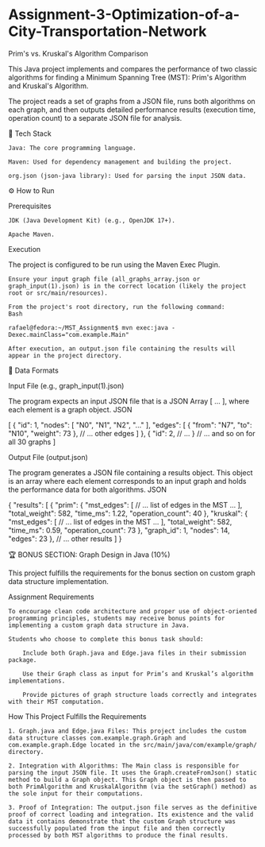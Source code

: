 # Assignment-3-Optimization-of-a-City-Transportation-Network
Prim's vs. Kruskal's Algorithm Comparison

This Java project implements and compares the performance of two classic algorithms for finding a Minimum Spanning Tree (MST): Prim's Algorithm and Kruskal's Algorithm.

The project reads a set of graphs from a JSON file, runs both algorithms on each graph, and then outputs detailed performance results (execution time, operation count) to a separate JSON file for analysis.

🚀 Tech Stack

    Java: The core programming language.

    Maven: Used for dependency management and building the project.

    org.json (json-java library): Used for parsing the input JSON data.

⚙️ How to Run

Prerequisites

    JDK (Java Development Kit) (e.g., OpenJDK 17+).

    Apache Maven.

Execution

The project is configured to be run using the Maven Exec Plugin.

    Ensure your input graph file (all_graphs_array.json or graph_input(1).json) is in the correct location (likely the project root or src/main/resources).

    From the project's root directory, run the following command:
    Bash

    rafael@fedora:~/MST_Assignment$ mvn exec:java -Dexec.mainClass="com.example.Main"

    After execution, an output.json file containing the results will appear in the project directory.

📁 Data Formats

Input File (e.g., graph_input(1).json)

The program expects an input JSON file that is a JSON Array [ ... ], where each element is a graph object.
JSON

[
  {
    "id": 1,
    "nodes": [
      "N0",
      "N1",
      "N2",
      "..."
    ],
    "edges": [
      {
        "from": "N7",
        "to": "N10",
        "weight": 73
      },
      // ... other edges
    ]
  },
  {
    "id": 2,
    // ...
  }
  // ... and so on for all 30 graphs
]

Output File (output.json)

The program generates a JSON file containing a results object. This object is an array where each element corresponds to an input graph and holds the performance data for both algorithms.
JSON

{
  "results": [
    {
      "prim": {
        "mst_edges": [
          // ... list of edges in the MST ...
        ],
        "total_weight": 582,
        "time_ms": 1.22,
        "operation_count": 40
      },
      "kruskal": {
        "mst_edges": [
          // ... list of edges in the MST ...
        ],
        "total_weight": 582,
        "time_ms": 0.59,
        "operation_count": 73
      },
      "graph_id": 1,
      "nodes": 14,
      "edges": 23
    },
    // ... other results
  ]
}


🏆 BONUS SECTION: Graph Design in Java (10%)

This project fulfills the requirements for the bonus section on custom graph data structure implementation.

Assignment Requirements

    To encourage clean code architecture and proper use of object-oriented programming principles, students may receive bonus points for implementing a custom graph data structure in Java.

    Students who choose to complete this bonus task should:

        Include both Graph.java and Edge.java files in their submission package.

        Use their Graph class as input for Prim’s and Kruskal’s algorithm implementations.

        Provide pictures of graph structure loads correctly and integrates with their MST computation.

How This Project Fulfills the Requirements

    1. Graph.java and Edge.java Files: This project includes the custom data structure classes com.example.graph.Graph and com.example.graph.Edge located in the src/main/java/com/example/graph/ directory.

    2. Integration with Algorithms: The Main class is responsible for parsing the input JSON file. It uses the Graph.createFromJson() static method to build a Graph object. This Graph object is then passed to both PrimAlgorithm and KruskalAlgorithm (via the setGraph() method) as the sole input for their computations.

    3. Proof of Integration: The output.json file serves as the definitive proof of correct loading and integration. Its existence and the valid data it contains demonstrate that the custom Graph structure was successfully populated from the input file and then correctly processed by both MST algorithms to produce the final results.
